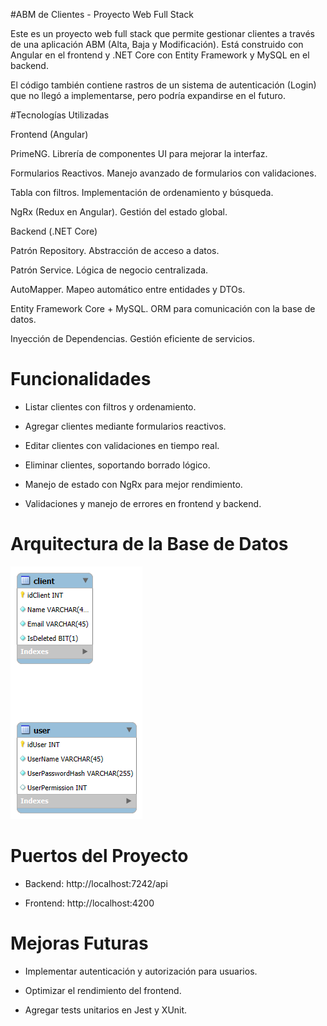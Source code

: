 #ABM de Clientes - Proyecto Web Full Stack

Este es un proyecto web full stack que permite gestionar clientes a través de una aplicación ABM (Alta, Baja y Modificación).
Está construido con Angular en el frontend y .NET Core con Entity Framework y MySQL en el backend.

El código también contiene rastros de un sistema de autenticación (Login) que no llegó a implementarse, pero podría expandirse en el futuro.

#Tecnologías Utilizadas

Frontend (Angular)

PrimeNG. Librería de componentes UI para mejorar la interfaz.

Formularios Reactivos. Manejo avanzado de formularios con validaciones.

Tabla con filtros. Implementación de ordenamiento y búsqueda.

NgRx (Redux en Angular). Gestión del estado global.

Backend (.NET Core)

Patrón Repository. Abstracción de acceso a datos.

Patrón Service. Lógica de negocio centralizada.

AutoMapper. Mapeo automático entre entidades y DTOs.

Entity Framework Core + MySQL. ORM para comunicación con la base de datos.

Inyección de Dependencias. Gestión eficiente de servicios.

# Funcionalidades

- Listar clientes con filtros y ordenamiento.

- Agregar clientes mediante formularios reactivos.

- Editar clientes con validaciones en tiempo real.

- Eliminar clientes, soportando borrado lógico.

- Manejo de estado con NgRx para mejor rendimiento.

- Validaciones y manejo de errores en frontend y backend.

# Arquitectura de la Base de Datos

![Before](DataBase.png)



# Puertos del Proyecto

- Backend: http://localhost:7242/api

- Frontend: http://localhost:4200

# Mejoras Futuras

- Implementar autenticación y autorización para usuarios.

- Optimizar el rendimiento del frontend.

- Agregar tests unitarios en Jest y XUnit.
